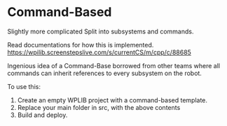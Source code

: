 # Command-Based
Slightly more complicated
Split into subsystems and commands. 

Read documentations for how this is implemented. 
https://wpilib.screenstepslive.com/s/currentCS/m/cpp/c/88685


Ingenious idea of a Command-Base borrowed from other teams where all commands can inherit references to every subsystem on the robot. 


To use this:
1) Create an empty WPLIB project with a command-based template.
2) Replace your main folder in src, with the above contents
3) Build and deploy.
